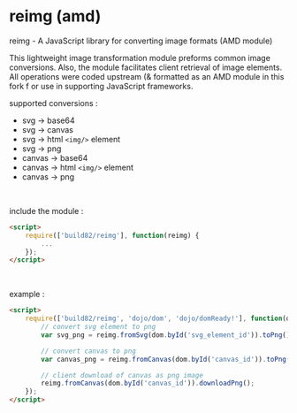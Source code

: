 # reimg (amd)
reimg - A JavaScript library for converting image formats (AMD module)

This lightweight image transformation module preforms common image conversions. 
Also, the module facilitates client retrieval of image elements.
All operations were coded upstream (& formatted as an AMD module in this fork f
or use in supporting JavaScript frameworks.

supported conversions : 
* svg -> base64
* svg -> canvas
* svg -> html `<img/>` element
* svg -> png
* canvas -> base64
* canvas -> html `<img/>` element
* canvas -> png

<br/>

include the module :
```html
<script>
	require(['build82/reimg'], function(reimg) {
		...
	});
</script>
```

<br/>

example :
```html
<script>
	require(['build82/reimg', 'dojo/dom', 'dojo/domReady!'], function(dom, reimg) {
		// convert svg element to png
		var svg_png = reimg.fromSvg(dom.byId('svg_element_id')).toPng();

		// convert canvas to png
		var canvas_png = reimg.fromCanvas(dom.byId('canvas_id')).toPng();

		// client download of canvas as png image
		reimg.fromCanvas(dom.byId('canvas_id')).downloadPng();
	});
</script>
```


